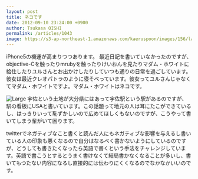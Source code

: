 ```yaml
---
layout: post
title: ネコです
date: 2012-09-10 23:24:00 +0900
author: Tsukasa OISHI
permalink: /articles/1043
image: https://s3-ap-northeast-1.amazonaws.com/kaeruspoon/images/156/large.JPG?1347287030
---
```


iPhone5の機運が高まりつつあります。
最近日記を書いていなかったのですが、objective-Cを触ったりmrubyを触ったりけいおんを見たりマダム・ホワイトに給仕したりユルさんとお出かけしたりしていつも通りの日常を過ごしています。彼女は最近クレオパトラのように寝そべっています。彼女ってユルさんじゃなくてマダム・ホワイトですよ。マダム・ホワイトはネコです。

![Large](https://s3-ap-northeast-1.amazonaws.com/kaeruspoon/images/156/large.JPG?1347287030)
宇佐という土地が大分県にはあって宇佐駅という駅があるのですが、駅の看板にUSAと書いています。この話題って地元の人は耳にたこができているし、はっきりいって恥ずかしいので広めてほしくもないのですが、こうやって書いてしまう輩がいて困ります。

twitterでネガティブなこと書くと読んだ人にもネガティブな影響を与えるし書いている人の印象も悪くなるので自分はなるべく書かないようにしているのですが、どうしても書きたくなったら英語で書くという手法をチャレンジしています。英語で書こうとするとうまく書けなくて結局書かなくなることが多いし、書いてもつたない内容になるし直接的には伝わりにくくなるのでなかなかいいのです。

